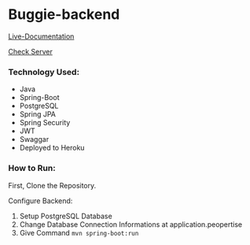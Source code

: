 # Buggie-backend

[Live-Documentation](https://buggie-backend.herokuapp.com/swagger-ui.html)

[Check Server](https://buggie-backend.herokuapp.com/auth/serverCheck)

### Technology Used:

- Java
- Spring-Boot
- PostgreSQL
- Spring JPA
- Spring Security
- JWT
- Swaggar
- Deployed to Heroku

### How to Run:

First, Clone the Repository.

Configure Backend:

1. Setup PostgreSQL Database
2. Change Database Connection Informations at application.peopertise
3. Give Command ``` mvn spring-boot:run ```
